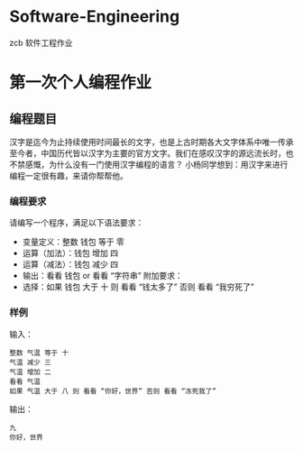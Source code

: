 # Software-Engineering
zcb 软件工程作业

# 第一次个人编程作业 

## 编程题目 
汉字是迄今为止持续使用时间最长的文字，也是上古时期各大文字体系中唯一传承至今者，中国历代皆以汉字为主要的官方文字。我们在感叹汉字的源远流长时，也不禁感慨，为什么没有一门使用汉字编程的语言？
小杨同学想到：用汉字来进行编程一定很有趣，来请你帮帮他。

### 编程要求 
请编写一个程序，满足以下语法要求：

- 变量定义：整数 钱包 等于 零
- 运算（加法）：钱包 增加 四
- 运算（减法）：钱包 减少 四
- 输出：看看 钱包 or 看看 “字符串”
附加要求：
- 选择：如果 钱包 大于 十 则 看看 “钱太多了” 否则 看看 “我穷死了”

### 样例
输入：
```
整数 气温 等于 十
气温 减少 三
气温 增加 二
看看 气温
如果 气温 大于 八 则 看看 “你好，世界” 否则 看看 “冻死我了”
```

输出：
```
九
你好，世界
```
